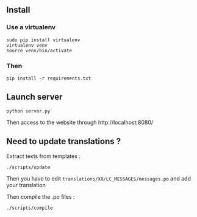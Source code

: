 ## Install


### Use a virtualenv
```
sudo pip install virtualenv
virtualenv venv
source venv/bin/activate
```

### Then

```
pip install -r requirements.txt
```

## Launch server

```
python server.py
```

Then access to the website through http://localhost:8080/


## Need to update translations ? 

Extract texts from templates : 

```
./scripts/update
```

Then you have to edit `translations/XX/LC_MESSAGES/messages.po` and add your translation

Then compile the .po files : 

```
./scripts/compile
```
